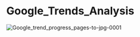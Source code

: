 # Google_Trends_Analysis
![Google_trend_progress_pages-to-jpg-0001](https://github.com/user-attachments/assets/09419724-4406-4f75-b3e1-cc0c1be4f2ad)
